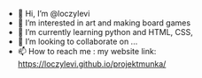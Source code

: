 - 👋 Hi, I’m @loczylevi
- 👀 I’m interested in art and making board games
- 🌱 I’m currently learning python and HTML, CSS, 
- 💞️ I’m looking to collaborate on ...
- 📫 How to reach me : my website link: https://loczylevi.github.io/projektmunka/

<!---
loczylevi/loczylevi is a ✨ special ✨ repository because its `README.md` (this file) appears on your GitHub profile.
You can click the Preview link to take a look at your changes.
--->
